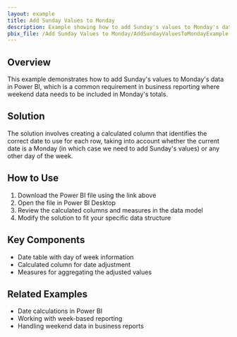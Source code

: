 ```yaml
---
layout: example
title: Add Sunday Values to Monday
description: Example showing how to add Sunday's values to Monday's data in Power BI
pbix_file: /Add Sunday Values to Monday/AddSundayValuesToMondayExample.pbix
---
```


## Overview

This example demonstrates how to add Sunday's values to Monday's data in Power BI, which is a common requirement in business reporting where weekend data needs to be included in Monday's totals.

## Solution

The solution involves creating a calculated column that identifies the correct date to use for each row, taking into account whether the current date is a Monday (in which case we need to add Sunday's values) or any other day of the week.

## How to Use

1. Download the Power BI file using the link above
2. Open the file in Power BI Desktop
3. Review the calculated columns and measures in the data model
4. Modify the solution to fit your specific data structure

## Key Components

- Date table with day of week information
- Calculated column for date adjustment
- Measures for aggregating the adjusted values

## Related Examples

- Date calculations in Power BI
- Working with week-based reporting
- Handling weekend data in business reports
